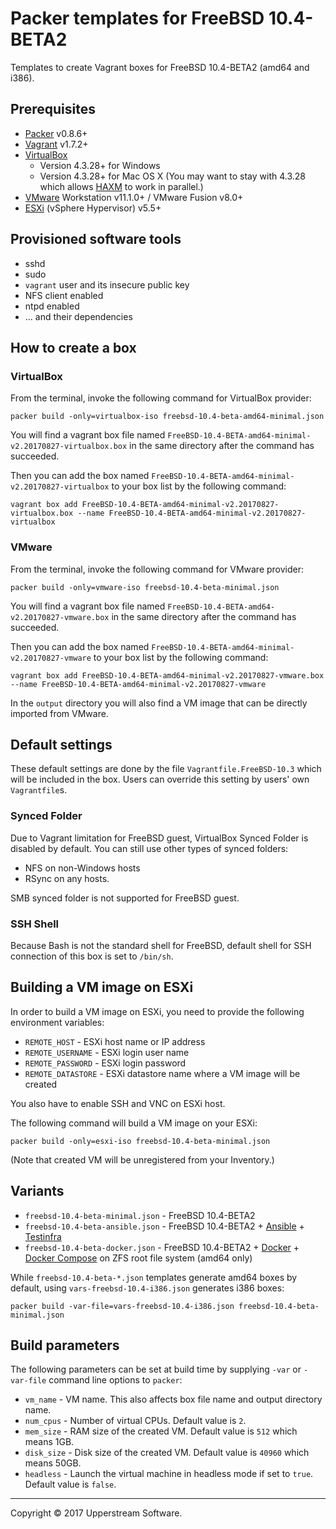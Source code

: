 # Packer templates for FreeBSD 10.4-BETA2

Templates to create Vagrant boxes for FreeBSD 10.4-BETA2 (amd64 and i386).


## Prerequisites

* [Packer][] v0.8.6+
* [Vagrant][] v1.7.2+
* [VirtualBox][]
	* Version 4.3.28+ for Windows
	* Version 4.3.28+ for Mac OS X (You may want to stay with 4.3.28 which allows [HAXM][] to work in parallel.)
* [VMware][] Workstation v11.1.0+ / VMware Fusion v8.0+
* [ESXi][] (vSphere Hypervisor) v5.5+

[ESXi]: http://www.vmware.com/products/vsphere-hypervisor
        "Free VMware vSphere Hypervisor, Free Virtualization (ESXi)"
[HAXM]: https://software.intel.com/en-us/android/articles/intel-hardware-accelerated-execution-manager
        "Intel&reg; Hardware Accelerated Execution Manager"
[Packer]: https://www.packer.io/ "Packer by HashiCorp"
[Vagrant]: https://www.vagrantup.com/ "Vagrant"
[VirtualBox]: https://www.virtualbox.org/ "Oracle VM VirtualBox"
[VMware]: http://www.vmware.com/ "VMware Virtualization for Desktop &amp; Server, Application, Public &amp; Hybrid Clouds"


## Provisioned software tools

* sshd
* sudo
* `vagrant` user and its insecure public key
* NFS client enabled
* ntpd enabled
* ... and their dependencies


## How to create a box

### VirtualBox

From the terminal, invoke the following command for VirtualBox provider:

    packer build -only=virtualbox-iso freebsd-10.4-beta-amd64-minimal.json

You will find a vagrant box file named `FreeBSD-10.4-BETA-amd64-minimal-v2.20170827-virtualbox.box`
in the same directory after the command has succeeded.

Then you can add the box named `FreeBSD-10.4-BETA-amd64-minimal-v2.20170827-virtualbox` to your box list
by the following command:

    vagrant box add FreeBSD-10.4-BETA-amd64-minimal-v2.20170827-virtualbox.box --name FreeBSD-10.4-BETA-amd64-minimal-v2.20170827-virtualbox

### VMware

From the terminal, invoke the following command for VMware provider:

    packer build -only=vmware-iso freebsd-10.4-beta-minimal.json

You will find a vagrant box file named `FreeBSD-10.4-BETA-amd64-v2.20170827-vmware.box`
in the same directory after the command has succeeded.

Then you can add the box named `FreeBSD-10.4-BETA-amd64-minimal-v2.20170827-vmware` to your box list
by the following command:

    vagrant box add FreeBSD-10.4-BETA-amd64-minimal-v2.20170827-vmware.box --name FreeBSD-10.4-BETA-amd64-minimal-v2.20170827-vmware

In the `output` directory you will also find a VM image that can be directly imported from VMware.


## Default settings

These default settings are done by the file `Vagrantfile.FreeBSD-10.3` which will be included in the box.
Users can override this setting by users' own `Vagrantfile`s.

### Synced Folder

Due to Vagrant limitation for FreeBSD guest, VirtualBox Synced Folder is disabled by default.
You can still use other types of synced folders:

* NFS on non-Windows hosts
* RSync on any hosts.

SMB synced folder is not supported for FreeBSD guest.

### SSH Shell

Because Bash is not the standard shell for FreeBSD, default shell for SSH connection of this box
is set to `/bin/sh`.


## Building a VM image on ESXi

In order to build a VM image on ESXi, you need to provide the following environment variables:

* `REMOTE_HOST` - ESXi host name or IP address
* `REMOTE_USERNAME` - ESXi login user name
* `REMOTE_PASSWORD` - ESXi login password
* `REMOTE_DATASTORE` - ESXi datastore name where a VM image will be created

You also have to enable SSH and VNC on ESXi host.

The following command will build a VM image on your ESXi:

    packer build -only=esxi-iso freebsd-10.4-beta-minimal.json

(Note that created VM will be unregistered from your Inventory.)


## Variants

* `freebsd-10.4-beta-minimal.json` - FreeBSD 10.4-BETA2
* `freebsd-10.4-beta-ansible.json` - FreeBSD 10.4-BETA2 + [Ansible][] + [Testinfra][]
* `freebsd-10.4-beta-docker.json` - FreeBSD 10.4-BETA2 + [Docker][] + [Docker Compose][] on ZFS root file system (amd64 only)

While `freebsd-10.4-beta-*.json` templates generate amd64 boxes by default, using `vars-freebsd-10.4-i386.json`
generates i386 boxes:

    packer build -var-file=vars-freebsd-10.4-i386.json freebsd-10.4-beta-minimal.json

[Ansible]: https://www.ansible.com/ "Ansible is Simple IT Automation"
[Docker]: https://www.docker.com/ "Docker - Build, Ship and Run Any App, Anywhere"
[Docker Compose]: https://docs.docker.com/compose/ "Docker Compose - Docker Documentation"
[Testinfra]: https://testinfra.readthedocs.io/en/latest/ "Testinfra test your infrastructure &mdash; testinfra 1.6.5 documentation"


## Build parameters

The following parameters can be set at build time by supplying `-var` or `-var-file` command line options to `packer`:

* `vm_name` - VM name.  This also affects box file name and output directory name.
* `num_cpus` - Number of virtual CPUs.  Default value is `2`.
* `mem_size` - RAM size of the created VM.  Default value is `512` which means 1GB.
* `disk_size` - Disk size of the created VM.  Default value is `40960` which means 50GB.
* `headless` - Launch the virtual machine in headless mode if set to `true`.  Default value is `false`.


- - -

Copyright &copy; 2017 Upperstream Software.
